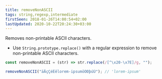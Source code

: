 ```yaml
---
title: removeNonASCII
tags: string,regexp,intermediate
firstSeen: 2018-01-26T14:00:54+02:00
lastUpdated: 2020-10-22T20:24:30+03:00
---
```


Removes non-printable ASCII characters.

- Use `String.prototype.replace()` with a regular expression to remove non-printable ASCII characters.

```js
const removeNonASCII = (str) => str.replace(/[^\x20-\x7E]/g, "");
```

```js
removeNonASCII("äÄçÇéÉêlorem-ipsumöÖÐþúÚ"); // 'lorem-ipsum'
```
